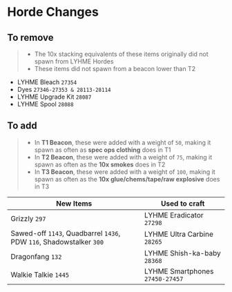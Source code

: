 # Horde Changes

## To remove

> - The 10x stacking equivalents of these items originally did not spawn from LYHME Hordes
> - These items did not spawn from a beacon lower than T2

- LYHME Bleach `27354`
- Dyes `27346-27353 & 28113-28114`
- LYHME Upgrade Kit `28087`
- LYHME Spool `28088`

## To add

> - In **T1 Beacon**, these were added with a weight of `50`, making it spawn as often as **spec ops clothing** does in T1
> - In **T2 Beacon**, these were added with a weight of `75`, making it spawn as often as the **10x smokes** does in T2
> - In **T3 Beacon**, these were added with a weight of `100`, making it spawn as often as the **10x glue/chems/tape/raw explosive** does in T3

| New Items                                                           | Used to craft                   |
| ------------------------------------------------------------------- | ------------------------------- |
| Grizzly `297`                                                       | LYHME Eradicator `27298`        |
| Sawed-off `1143`, Quadbarrel `1436`, PDW `116`, Shadowstalker `300` | LYHME Ultra Carbine `28265`     |
| Dragonfang `132`                                                    | LYHME Shish-ka-baby `28368`     |
| Walkie Talkie `1445`                                                | LYHME Smartphones `27450-27457` |
